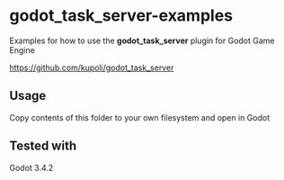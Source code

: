 # godot_task_server-examples

Examples for how to use the **godot_task_server** plugin for Godot Game Engine

https://github.com/kupoli/godot_task_server

## Usage
Copy contents of this folder to your own filesystem and open in Godot

## Tested with
Godot 3.4.2
